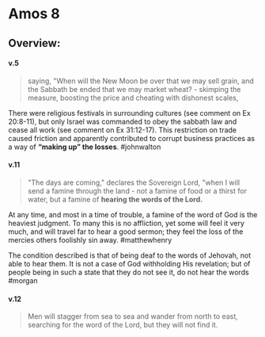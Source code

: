 # Amos 8

## Overview:



#### v.5
>saying, "When will the New Moon be over that we may sell grain, and the Sabbath be ended that we may market wheat? - skimping the measure, boosting the price and cheating with dishonest scales,

There were religious festivals in surrounding cultures (see comment on Ex 20:8-11), but only Israel was commanded to obey the sabbath law and cease all work (see comment on Ex 31:12-17). This restriction on trade caused friction and apparently contributed to corrupt business practices as a way of **“making up” the losses**.
#johnwalton 

#### v.11
>"The days are coming," declares the Sovereign Lord, "when I will send a famine through the land - not a famine of food or a thirst for water, but a famine of **hearing the words of the Lord.**

At any time, and most in a time of trouble, a famine of the word of God is the heaviest judgment. To many this is no affliction, yet some will feel it very much, and will travel far to hear a good sermon; they feel the loss of the mercies others foolishly sin away.
#matthewhenry 

The condition described is that of being deaf to the words of Jehovah, not able to hear them. It is not a case of God withholding His revelation; but of people being in such a state that they do not see it, do not hear the words
#morgan

#### v.12
>Men will stagger from sea to sea and wander from north to east, searching for the word of the Lord, but they will not find it.

